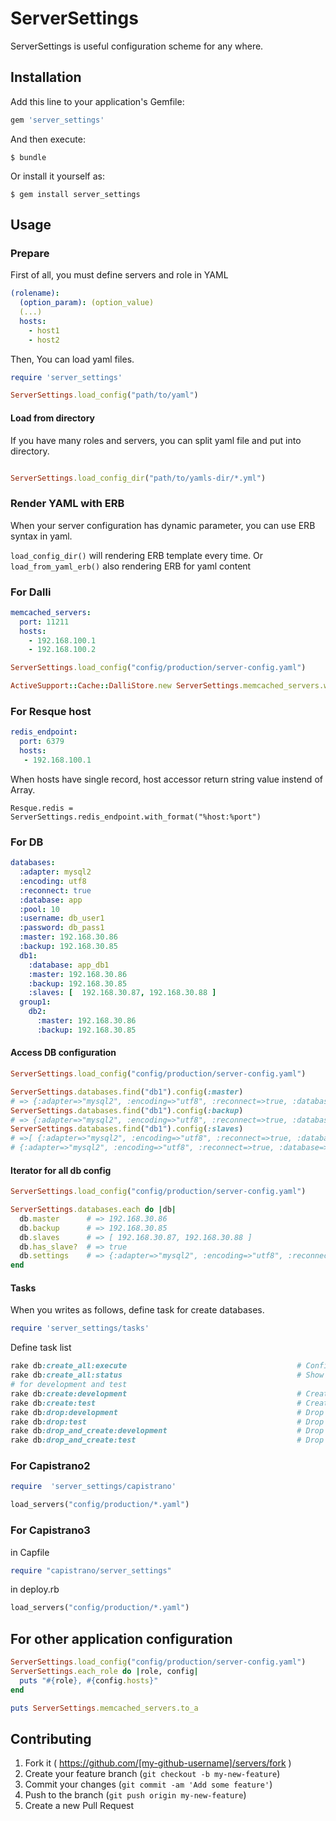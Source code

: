 # ServerSettings

ServerSettings is useful configuration scheme for any where.


## Installation

Add this line to your application's Gemfile:

```ruby
gem 'server_settings'
```

And then execute:

    $ bundle

Or install it yourself as:

    $ gem install server_settings

## Usage

### Prepare
First of all, you must define servers and role in YAML

```yaml
(rolename):
  (option_param): (option_value)
  (...)
  hosts:
    - host1
    - host2
```
Then, You can load yaml files.

```ruby
require 'server_settings'

ServerSettings.load_config("path/to/yaml")
```

#### Load from directory
If you have many roles and servers, you can split yaml file and put
into directory.

```ruby

ServerSettings.load_config_dir("path/to/yamls-dir/*.yml")
```

### Render YAML with ERB
When your server configuration has dynamic parameter, you can use ERB
syntax in yaml.

`load_config_dir()` will rendering  ERB template every time.
Or  `load_from_yaml_erb()` also rendering ERB for yaml content

### For Dalli

```yaml
memcached_servers:
  port: 11211
  hosts:
    - 192.168.100.1
    - 192.168.100.2
```

```ruby
ServerSettings.load_config("config/production/server-config.yaml")

ActiveSupport::Cache::DalliStore.new ServerSettings.memcached_servers.with_format("%host:%port"), options

```

### For Resque host
```yaml
redis_endpoint:
  port: 6379
  hosts:
   - 192.168.100.1
```
When hosts have single record, host accessor return string value
instend of Array.
```
Resque.redis = ServerSettings.redis_endpoint.with_format("%host:%port")

```
### For DB

```yaml
databases:
  :adapter: mysql2
  :encoding: utf8
  :reconnect: true
  :database: app
  :pool: 10
  :username: db_user1
  :password: db_pass1
  :master: 192.168.30.86
  :backup: 192.168.30.85
  db1:
    :database: app_db1
    :master: 192.168.30.86
    :backup: 192.168.30.85
    :slaves: [  192.168.30.87, 192.168.30.88 ]
  group1:
    db2:
      :master: 192.168.30.86
      :backup: 192.168.30.85
```
#### Access DB configuration
```ruby
ServerSettings.load_config("config/production/server-config.yaml")

ServerSettings.databases.find("db1").config(:master)
# => {:adapter=>"mysql2", :encoding=>"utf8", :reconnect=>true, :database=>"app_db1", :pool=>10, :username=>"db_user1", :password=>"db_pass1", :host=>"192.168.30.86"}
ServerSettings.databases.find("db1").config(:backup)
# => {:adapter=>"mysql2", :encoding=>"utf8", :reconnect=>true, :database=>"app_db1", :pool=>10, :username=>"db_user1", :password=>"db_pass1", :host=>"192.168.30.85"}
ServerSettings.databases.find("db1").config(:slaves)
# =>[ {:adapter=>"mysql2", :encoding=>"utf8", :reconnect=>true, :database=>"app_db1", :pool=>10, :username=>"db_user1", :password=>"db_pass1", :host=>"192.168.30.87"},
# {:adapter=>"mysql2", :encoding=>"utf8", :reconnect=>true, :database=>"app_db1", :pool=>10, :username=>"db_user1", :password=>"db_pass1", :host=>"192.168.30.88"}]
```
#### Iterator for all db config
```ruby
ServerSettings.load_config("config/production/server-config.yaml")

ServerSettings.databases.each do |db|
  db.master      # => 192.168.30.86
  db.backup      # => 192.168.30.85
  db.slaves      # => [ 192.168.30.87, 192.168.30.88 ]
  db.has_slave?  # => true
  db.settings    # => {:adapter=>"mysql2", :encoding=>"utf8", :reconnect=>true, :database=>"app_db1", :pool=>10, :username=>"db_user1", :password=>"db_pass1"}
end
```

#### Tasks

When you writes as follows, define task for create databases.

```ruby
require 'server_settings/tasks'
```

Define task list

```ruby
rake db:create_all:execute                                      # Confirm and execute CREATE DATABASE for each new database
rake db:create_all:status                                       # Show status of new databases not created yet
# for development and test
rake db:create:development                                      # Create databases for development environment
rake db:create:test                                             # Create databases for test environment
rake db:drop:development                                        # Drop databases for development environment
rake db:drop:test                                               # Drop databases for test environment
rake db:drop_and_create:development                             # Drop and create databases for development environment
rake db:drop_and_create:test                                    # Drop and create databases for test environment
```

### For Capistrano2
```ruby
require  'server_settings/capistrano'

load_servers("config/production/*.yaml")

```

### For Capistrano3

in Capfile

```ruby
require "capistrano/server_settings"
```

in deploy.rb

```ruby
load_servers("config/production/*.yaml")
```

## For other application configuration

```ruby
ServerSettings.load_config("config/production/server-config.yaml")
ServerSettings.each_role do |role, config|
  puts "#{role}, #{config.hosts}"
end
```

```ruby
puts ServerSettings.memcached_servers.to_a

```
## Contributing

1. Fork it ( https://github.com/[my-github-username]/servers/fork )
2. Create your feature branch (`git checkout -b my-new-feature`)
3. Commit your changes (`git commit -am 'Add some feature'`)
4. Push to the branch (`git push origin my-new-feature`)
5. Create a new Pull Request

